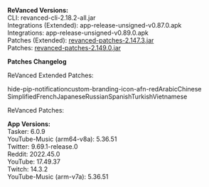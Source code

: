 **ReVanced Versions:**  
CLI: revanced-cli-2.18.2-all.jar  
Integrations (Extended): app-release-unsigned-v0.87.0.apk  
Integrations: app-release-unsigned-v0.89.0.apk  
Patches (Extended): [revanced-patches-2.147.3.jar](https://github.com/inotia00/revanced-patches/releases/latest)  
Patches: [revanced-patches-2.149.0.jar](https://github.com/revanced/revanced-patches/releases/latest)  

**Patches Changelog**
  
ReVanced Extended Patches:  

hide-pip-notificationcustom-branding-icon-afn-redArabicChinese SimplifiedFrenchJapaneseRussianSpanishTurkishVietnamese
  
ReVanced Patches:   


  
**App Versions:**  
Tasker: 6.0.9  
YouTube-Music (arm64-v8a): 5.36.51  
Twitter: 9.69.1-release.0  
Reddit: 2022.45.0  
YouTube: 17.49.37  
Twitch: 14.3.2  
YouTube-Music (arm-v7a): 5.36.51  
